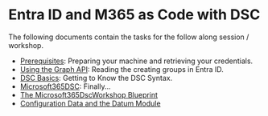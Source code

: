 # Entra ID and M365 as Code with DSC

The following documents contain the tasks for the follow along session / workshop.

- [Prerequisites](./10%20Prerequisites.md): Preparing your machine and retrieving your credentials.
- [Using the Graph API](./20%20Graph%20API.md): Reading the creating groups in Entra ID.
- [DSC Basics](./30%20DSC%20Basics.md): Getting to Know the DSC Syntax.
- [Microsoft365DSC](./40%20Microsoft365DSC.md): Finally...
- [The Microsoft365DscWorkshop Blueprint](./50%20Microsoft365DscWorkshop.md)
- [Configuration Data and the Datum Module](./51%20Configuration%20Data.md)
